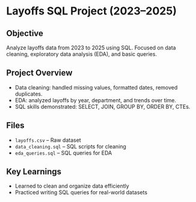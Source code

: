 # Layoffs SQL Project (2023–2025)

## Objective
Analyze layoffs data from 2023 to 2025 using SQL. Focused on data cleaning, exploratory data analysis (EDA), and basic queries.

## Project Overview
- Data cleaning: handled missing values, formatted dates, removed duplicates.
- EDA: analyzed layoffs by year, department, and trends over time.
- SQL skills demonstrated: SELECT, JOIN, GROUP BY, ORDER BY, CTEs.

## Files
- `layoffs.csv` – Raw dataset
- `data_cleaning.sql` – SQL scripts for cleaning
- `eda_queries.sql` – SQL queries for EDA

## Key Learnings
- Learned to clean and organize data efficiently
- Practiced writing SQL queries for real-world datasets

